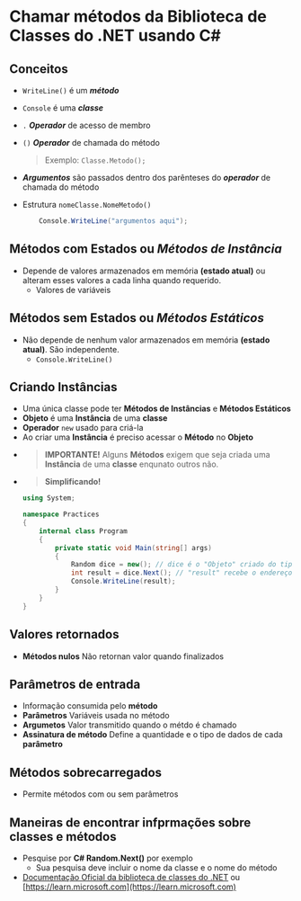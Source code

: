 # Chamar métodos da Biblioteca de Classes do .NET usando C#

## Conceitos 

- `WriteLine()` é um ***método*** 
- `Console` é uma ***classe***
- `.` ***Operador*** de acesso de membro
- `()` ***Operador*** de chamada do método
    > Exemplo: `Classe.Metodo();`
- ***Argumentos*** são passados dentro dos parênteses do ***operador*** de chamada do método
- Estrutura `nomeClasse.NomeMetodo()`

    ```cs
        Console.WriteLine("argumentos aqui");
    ```

## Métodos com Estados ou *Métodos de Instância*

- Depende de valores armazenados em memória **(estado atual)** ou alteram esses valores a cada linha quando requerido.
    - Valores de variáveis

## Métodos sem Estados ou *Métodos Estáticos*

- Não depende de nenhum valor armazenados em memória **(estado atual)**. São independente.
    - `Console.WriteLine()`

## Criando Instâncias
- Uma única classe pode ter **Métodos de Instâncias** e **Métodos Estáticos**
- **Objeto** é uma **Instância** de uma **classe**
- **Operador** `new` usado para criá-la
- Ao criar uma **Instância** é preciso acessar o **Método** no **Objeto**
- > **IMPORTANTE!** Alguns **Métodos** exigem que seja criada uma **Instância** de uma **classe** enqunato outros não.
- > **Simplificando!** 
    ```cs
    using System;

    namespace Practices
    {
        internal class Program
        {
            private static void Main(string[] args)
            {
                Random dice = new(); // dice é o "Objeto" criado do tipo "Random" criado pelo operador "new"
                int result = dice.Next(); // "result" recebe o endereço de memória armazenado na linha anterior no "Objeto" "dice" e altera ou adciona valores através do "Método" "Next"
                Console.WriteLine(result);
            }
        }
    }

    ```
## Valores retornados
- **Métodos nulos** Não retornan valor quando finalizados
## Parâmetros de entrada
- Informação consumida pelo **método**
- **Parâmetros** Variáveis usada no método
- **Argumetos** Valor transmitido quando o métdo é chamado
- **Assinatura de método** Define a quantidade e o tipo de dados de cada **parâmetro**
## Métodos sobrecarregados
- Permite métodos com ou sem parâmetros
## Maneiras de encontrar infprmações sobre **classes** e **métodos**
- Pesquise por **C# Random.Next()** por exemplo
    - Sua pesquisa deve incluir o nome da classe e o nome do método
- [Documentação Oficial da biblioteca de classes do .NET](https://learn.microsoft.com) ou [https://learn.microsoft.com](https://learn.microsoft.com)

